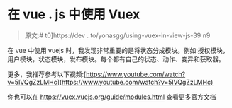 # 在 vue . js 中使用 Vuex

> 原文:# t0]https://dev . to/yonasgg/using-vuex-in-view-js-39 n9

在 vue 中使用 vuejs 时，我发现非常重要的是将状态分成模块。例如:授权模块，用户模块，状态模块，发布模块。每个都有自己的状态、动作、变异和获取器。

更多，我推荐参考以下视频:[https://www.youtube.com/watch?v=5lVQgZzLMHc](https://www.youtube.com/watch?v=5lVQgZzLMHc)

你也可以在 https://vuex.vuejs.org/guide/modules.html 查看更多官方文档